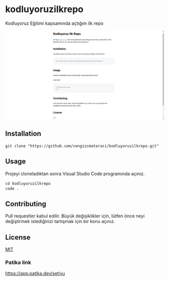 # kodluyoruzilkrepo
Kodluyoruz Eğitimi kapsamında açtığım ilk repo

![proje gorsel](https://raw.githubusercontent.com/Kodluyoruz/taskforce/main/git/odev1/figures/markdown.png)


## Installation

```
git clone "https://github.com/cengizcmataraci/kodluyoruzilkrepo.git"
```

## Usage
Projeyi cloneladıktan sonra Visual Studio Code programında açınız.

```
cd kodluyoruzilkrepo
code .
```

## Contributing
Pull requestler kabul edilir. Büyük değişiklikler için, lütfen önce neyi değiştirmek istediğinizi tartışmak için bir konu açınız.

## License
[MIT](https://choosealicense.com/licenses/mit/)


### Patika link

https://app.patika.dev/setiyu

